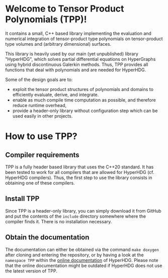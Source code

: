# Welcome to Tensor Product Polynomials (TPP)!

It contains a small, C++ based library implementing the evaluation and numerical integration of
tensor-product type polynomials on tensor-product type volumes and (arbitrary dimensional) surfaces.

This library is heavily used by our main (yet unpublished) library "HyperHDG", which solves partial
differential equations on HyperGraphs using hybrid discontinuous Galerkin methods. Thus, TPP
provides all functions that deal with polynomials and are needed for HyperHDG.

Some of the design goals are to:
- exploit the tensor product structures of polynomials and domains to efficiently evaluate, derive,
and integrate.
- enable as much compile time computation as possible, and therefore reduce runtime overhead,
- provide a header-only library without configuration step which can be used easily in other
projects.


# How to use TPP?

## Compiler requirements

TPP is a fully header based library that uses the C++20 standard. It has been tested to work for all
compilers that are allowed for HyperHDG (cf. HyperHDG compilers). Thus, the first step to use the
library consists in obtaining one of these compilers.


## Install TPP

Since TPP is a header-only library, you can simply download it from GitHub and put the contents of
the `include` directory somewhere where the compiler finds it. There is no installation necessary.


## Obtain the documentation

The documentation can either be obtained via the command `make doxygen` after cloning and entering
the repository, or by having a look at the `namespace TPP` within the [online documentation](
https://hyperhdg.github.io/auto_pages/doxygen/namespaceTPP.html) of HyperHDG. Please note that the
online documentation might be outdated if HyperHDG does not use the latest version of TPP.
